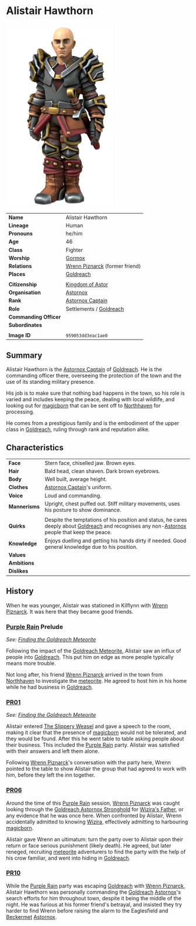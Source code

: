 # Alistair Hawthorn

<img src="https://raw.githubusercontent.com/jesskelsall/astarus-images/main/characters/portraits/959053dd3eac1ae0.png" height="500" />

|||
| --- | --- |
| **Name** | Alistair Hawthorn | character.3
| **Lineage** | Human |
| **Pronouns** | he/him |
| **Age** | 46 |
| **Class** | Fighter |
| **Worship** | [Gormox](../gods/deities/gormox.md) |
| **Relations** | [Wrenn Piznarck](wrenn-piznarck.md) (former friend) |
| **Places** | [Goldreach](../civilisations/kingdom-of-astor/SETTLEMENTS/GOLDREACH/README.md) |
|||
| **Citizenship** | [Kingdom of Astor](../civilisations/kingdom-of-astor/kingdom-of-astor.md) |
| **Organisation** | [Astornox](../organisations/astornox/astornox.md) |
| **Rank** | [Astornox Captain](../organisations/astornox/ranks/astornox-captain.md) |
| **Role** | Settlements / [Goldreach](../civilisations/kingdom-of-astor/SETTLEMENTS/GOLDREACH/README.md) |
| **Commanding Officer** | |
| **Subordinates** | |
|||
| **Image ID** | `959053dd3eac1ae0` |

## Summary

Alistair Hawthorn is the [Astornox Captain](../organisations/astornox/ranks/astornox-captain.md) of [Goldreach](../civilisations/kingdom-of-astor/SETTLEMENTS/GOLDREACH/README.md). He is the commanding officer there, overseeing the protection of the town and the use of its standing military presence.

His job is to make sure that nothing bad happens in the town, so his role is varied and includes keeping the peace, dealing with local wildlife, and looking out for [magicborn](../civilisations/kingdom-of-astor/magicborn.md) that can be sent off to [Northhaven](../places/cities/northhaven.md) for processing.

He comes from a prestigious family and is the embodiment of the upper class in [Goldreach](../civilisations/kingdom-of-astor/SETTLEMENTS/GOLDREACH/README.md), ruling through rank and reputation alike.

## Characteristics

| | |
| --- | --- |
| **Face** | Stern face, chiselled jaw. Brown eyes. | characteristics.2
| **Hair** | Bald head, clean shaven. Dark brown eyebrows. |
| **Body** | Well built, average height. |
| **Clothes** | [Astornox Captain](../organisations/astornox/ranks/astornox-captain.md)'s uniform. |
| **Voice** | Loud and commanding. |
| **Mannerisms** | Upright, chest puffed out. Stiff military movements, uses his posture to show dominance. |
| | |
| **Quirks** | Despite the temptations of his position and status, he cares deeply about [Goldreach](../civilisations/kingdom-of-astor/SETTLEMENTS/GOLDREACH/README.md) and recognises any non-[Astornox](../organisations/astornox/astornox.md) people that keep the peace. |
| **Knowledge** | Enjoys duelling and getting his hands dirty if needed. Good general knowledge due to his position. |
| **Values** | |
| **Ambitions** | |
| **Dislikes** | |

## History

When he was younger, Alistair was stationed in Kilflynn with [Wrenn Piznarck](wrenn-piznarck.md). It was here that they became good friends.

### [Purple Rain](../campaigns/C1-purple-rain.md) Prelude

*See: [Finding the Goldreach Meteorite](../storylines/ended/finding-the-goldreach-meteorite.md)*

Following the impact of the [Goldreach Meteorite](../items/meteoric/meteorites/goldreach-meteorite.md), Alistair saw an influx of people into [Goldreach](../civilisations/kingdom-of-astor/SETTLEMENTS/GOLDREACH/README.md). This put him on edge as more people typically means more trouble.

Not long after, his friend [Wrenn Piznarck](wrenn-piznarck.md) arrived in the town from [Northhaven](../places/cities/northhaven.md) to investigate the [meteorite](../items/meteoric/meteorite.md). He agreed to host him in his home while he had business in [Goldreach](../civilisations/kingdom-of-astor/SETTLEMENTS/GOLDREACH/README.md).

### [PR01](../sessions/PR01.md)

*See: [Finding the Goldreach Meteorite](../storylines/ended/finding-the-goldreach-meteorite.md)*

Alistair entered [The Slippery Weasel](../civilisations/kingdom-of-astor/SETTLEMENTS/GOLDREACH/the-slippery-weasel.md) and gave a speech to the room, making it clear that the presence of [magicborn](../civilisations/kingdom-of-astor/magicborn.md) would not be tolerated, and they would be found. After this he went table to table asking people about their business. This included the [Purple Rain](../campaigns/C1-purple-rain.md) party. Alistair was satisfied with their answers and left them alone.

Following [Wrenn Piznarck](wrenn-piznarck.md)'s conversation with the party here, Wrenn pointed to the table to show Alistair the group that had agreed to work with him, before they left the inn together.

### [PR06](../sessions/PR06.md)

Around the time of this [Purple Rain](../campaigns/C1-purple-rain.md) session, [Wrenn Piznarck](wrenn-piznarck.md) was caught looking through the [Goldreach Astornox Stronghold](../civilisations/kingdom-of-astor/SETTLEMENTS/GOLDREACH/goldreach-astornox-stronghold.md) for [Wizira's Father](wiziras-father.md), or any evidence that he was once here. When confronted by Alistair, Wrenn accidentally admitted to knowing [Wizira](wizira.md), effectively admitting to harbouring [magicborn](../civilisations/kingdom-of-astor/magicborn.md).

Alistair gave Wrenn an ultimatum: turn the party over to Alistair upon their return or face serious punishment (likely death). He agreed, but later reneged, recruiting [meteorite](../items/meteoric/meteorite.md) adventurers to find the party with the help of his crow familiar, and went into hiding in [Goldreach](../civilisations/kingdom-of-astor/SETTLEMENTS/GOLDREACH/README.md).

### [PR10](../sessions/PR10.md)

While the [Purple Rain](../campaigns/C1-purple-rain.md) party was escaping [Goldreach](../civilisations/kingdom-of-astor/SETTLEMENTS/GOLDREACH/README.md) with [Wrenn Piznarck](wrenn-piznarck.md), Alistair Hawthorn was personally commanding the [Goldreach](../civilisations/kingdom-of-astor/SETTLEMENTS/GOLDREACH/README.md) [Astornox](../organisations/astornox/astornox.md)'s search efforts for him throughout town, despite it being the middle of the night. He was furious at his former friend's betrayal, and insisted they try harder to find Wrenn before raising the alarm to the Eaglesfield and [Beckermet](../places/towns/beckermet.md) [Astornox](../organisations/astornox/astornox.md).

